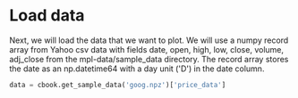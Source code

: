 # Load data

Next, we will load the data that we want to plot. We will use a numpy record array from Yahoo csv data with fields date, open, high, low, close, volume, adj_close from the mpl-data/sample_data directory. The record array stores the date as an np.datetime64 with a day unit ('D') in the date column.

```python
data = cbook.get_sample_data('goog.npz')['price_data']
```
